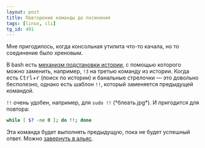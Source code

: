 ```yaml
---
layout: post
title: Повторение команды до посинения
tags: [linux, cli]
tg_id: 491
---
```

Мне пригодилось, когда консольная утилита что-то качала, но то соединение было хреновым. 

В bash есть [механизм подстановки истории](https://www.gnu.org/software/bash/manual/html_node/Event-Designators.html), с помощью которого можно заменить, например, `!3` на третью команду из истории. Когда есть <kbd>Ctrl</kbd>+<kbd>r</kbd> (поиск по истории) и банальные стрелочки — это довольно бесполезно, однако есть шаблон `!!`, который заменяется предыдущей командой. 

`!!` очень удобен, например, для `sudo !!` (\*блеать.jpg\*). И пригодится для повтора:
```sh
while [ $? -ne 0 ]; do !!; done
```
Эта команда будет выполнять предыдущую, пока не будет успешный ответ. Можно [завернуть в альяс](https://stackoverflow.com/a/24770962/1003491).
